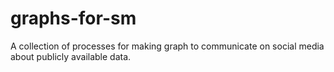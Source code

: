 # graphs-for-sm
 A collection of processes for making graph to communicate on social media about publicly available data.
